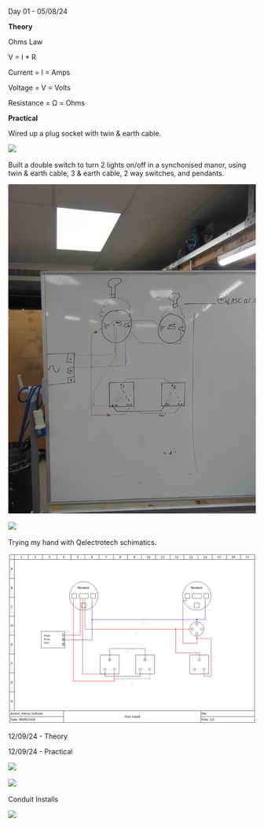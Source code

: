 Day 01 - 05/08/24

**Theory**

Ohms Law

V = I * R

Current = I = Amps

Voltage = V = Volts

Resistance = Ω = Ohms

**Practical**

Wired up a plug socket with twin & earth cable.

![](assets/20240905_171647_IMG_20240905_114834_964.jpg)

Built a double switch to turn 2 lights on/off in a synchonised manor, using twin & earth cable, 3 & earth cable, 2 way switches, and pendants.

![](assets/20240905_171823_IMG_20240905_133334_854.jpg)

![](assets/20240905_171853_IMG_20240905_133317_445.jpg)

Trying my hand with Qelectrotech schimatics.

![](assets/20240909_122253_1_first_install.png)

12/09/24 - Theory

12/09/24 - Practical

![](assets/20240912_134231_IMG_20240912_123752_279.jpg)

![](assets/20240912_134302_IMG_20240912_124744_243.jpg)


Conduit Installs

![](assets/20240913_160121_IMG_20240913_144118_918.jpg)
